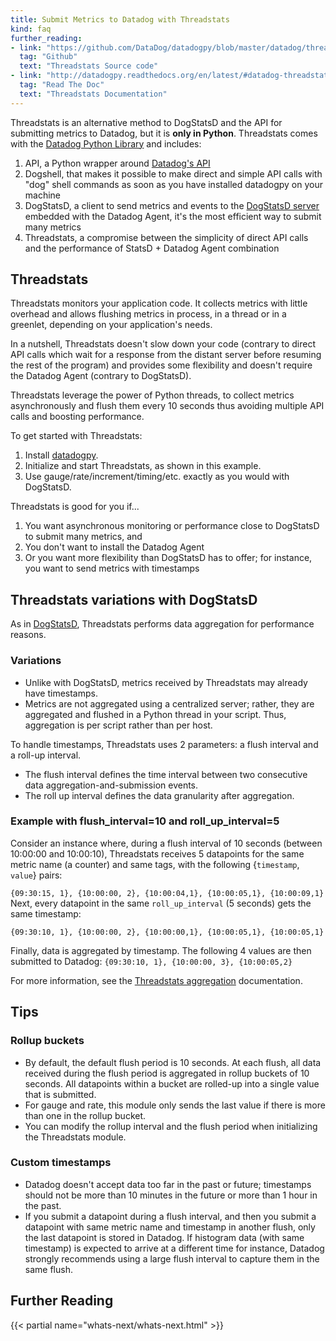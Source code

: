 ```yaml
---
title: Submit Metrics to Datadog with Threadstats
kind: faq
further_reading:
- link: "https://github.com/DataDog/datadogpy/blob/master/datadog/threadstats/"
  tag: "Github"
  text: "Threadstats Source code"
- link: "http://datadogpy.readthedocs.org/en/latest/#datadog-threadstats-module"
  tag: "Read The Doc"
  text: "Threadstats Documentation"
---
```


Threadstats is an alternative method to DogStatsD and the API for submitting metrics to Datadog, but it is **only in Python**. Threadstats comes with the [Datadog Python Library][1] and includes:

1. API, a Python wrapper around [Datadog's API][2]
2. Dogshell, that makes it possible to make direct and simple API calls with "dog" shell commands as soon as you have installed datadogpy on your machine
3. DogStatsD, a client to send metrics and events to the [DogStatsD server][3] embedded with the Datadog Agent, it's the most efficient way to submit many metrics
4. Threadstats, a compromise between the simplicity of direct API calls and the performance of StatsD + Datadog Agent combination

## Threadstats

Threadstats monitors your application code. It collects metrics with little overhead and allows flushing metrics in process, in a thread or in a greenlet, depending on your application's needs.

In a nutshell, Threadstats doesn't slow down your code (contrary to direct API calls which wait for a response from the distant server before resuming the rest of the program) and provides some flexibility and doesn't require the Datadog Agent (contrary to DogStatsD).

Threadstats leverage the power of Python threads, to collect metrics asynchronously and flush them every 10 seconds thus avoiding multiple API calls and boosting performance.

To get started with Threadstats:

1. Install [datadogpy][4].
2. Initialize and start Threadstats, as shown in this example.
3. Use gauge/rate/increment/timing/etc. exactly as you would with DogStatsD.

Threadstats is good for you if...

1. You want asynchronous monitoring or performance close to DogStatsD to submit many metrics, and
2. You don't want to install the Datadog Agent
3. Or you want more flexibility than DogStatsD has to offer; for instance, you want to send metrics with timestamps

## Threadstats variations with DogStatsD

As in [DogStatsD][5], Threadstats performs data aggregation for performance reasons.

### Variations

* Unlike with DogStatsD, metrics received by Threadstats may already have timestamps.
* Metrics are not aggregated using a centralized server; rather, they are aggregated and flushed in a Python thread in your script. Thus, aggregation is per script rather than per host.

To handle timestamps, Threadstats uses 2 parameters: a flush interval and a roll-up interval.

* The flush interval defines the time interval between two consecutive data aggregation-and-submission events.
* The roll up interval defines the data granularity after aggregation.

### Example with flush_interval=10 and roll_up_interval=5

Consider an instance where, during a flush interval of 10 seconds (between 10:00:00 and 10:00:10), Threadstats receives 5 datapoints for the same metric name (a counter) and same tags, with the following {`timestamp`, `value`} pairs:

`{09:30:15, 1}, {10:00:00, 2}, {10:00:04,1}, {10:00:05,1}, {10:00:09,1} `
Next, every datapoint in the same `roll_up_interval` (5 seconds) gets the same timestamp:

`{09:30:10, 1}, {10:00:00, 2}, {10:00:00,1}, {10:00:05,1}, {10:00:05,1}`

Finally, data is aggregated by timestamp. The following 4 values are then submitted to Datadog: 
`{09:30:10, 1}, {10:00:00, 3}, {10:00:05,2}`

For more information, see the [Threadstats aggregation][6] documentation.

## Tips

### Rollup buckets

* By default, the default flush period is 10 seconds. At each flush, all data received during the flush period is aggregated in rollup buckets of 10 seconds. All datapoints within a bucket are rolled-up into a single value that is submitted.
* For gauge and rate, this module only sends the last value if there is more than one in the rollup bucket.
* You can modify the rollup interval and the flush period when initializing the Threadstats module.

### Custom timestamps

* Datadog doesn't accept data too far in the past or future; timestamps should not be more than 10 minutes in the future or more than 1 hour in the past.
* If you submit a datapoint during a flush interval, and then you submit a datapoint with same metric name and timestamp in another flush, only the last datapoint is stored in Datadog. If histogram data (with same timestamp) is expected to arrive at a different time for instance, Datadog strongly recommends using a large flush interval to capture them in the same flush.

## Further Reading

{{< partial name="whats-next/whats-next.html" >}}

[1]: https://github.com/DataDog/datadogpy/tree/master/datadog
[2]: /api/
[3]: /metrics/custom_metrics/dogstatsd_metrics_submission/
[4]: https://github.com/DataDog/datadogpy
[5]: /developers/dogstatsd/
[6]: https://github.com/DataDog/datadogpy/blob/master/datadog/threadstats/metrics.py
